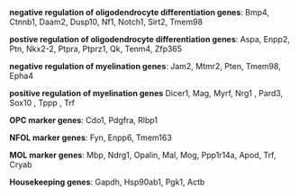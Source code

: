 

<br>
<br>

**negative regulation of oligodendrocyte differentiation genes**: Bmp4, Ctnnb1, Daam2, Dusp10, Nf1, Notch1, Sirt2, Tmem98

**postive regulation of oligodendrocyte differentiation genes**: Aspa, Enpp2, Ptn, Nkx2-2, Ptpra, Ptprz1, Qk, Tenm4, Zfp365

**negative regulation of myelination genes**: Jam2, Mtmr2, Pten, Tmem98, Epha4

**positive regulation of myelination genes** Dicer1, Mag, Myrf, Nrg1 , Pard3, Sox10 , Tppp , Trf

**OPC marker genes**: Cdo1, Pdgfra, Rlbp1

**NFOL marker genes**: Fyn, Enpp6, Tmem163

**MOL marker genes**: Mbp, Ndrg1, Opalin, Mal, Mog, Ppp1r14a, Apod, Trf, Cryab

**Housekeeping genes**: Gapdh, Hsp90ab1, Pgk1, Actb



